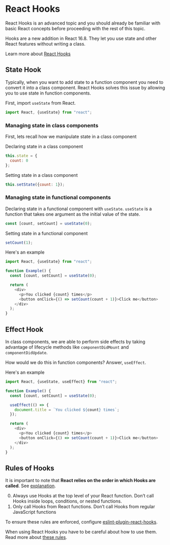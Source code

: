 # React Hooks

React Hooks is an advanced topic and you should already be familiar with basic React concepts before proceeding with the rest of this topic.

Hooks are a new addition in React 16.8. They let you use state and other React features without writing a class.

Learn more about [React Hooks](https://reactjs.org/docs/hooks-intro.html)

## State Hook

Typically, when you want to add state to a function component you need to convert it into a class component. React Hooks solves this issue by allowing you to use state in function components.

First, import `useState` from React.

```js
import React, {useState} from "react";
```

### Managing state in class components

First, lets recall how we manipulate state in a class component

Declaring state in a class component

```js
this.state = {
  count: 0
};
```

Setting state in a class component

```js
this.setState({count: 1});
```

### Managing state in functional components

Declaring state in a functional component with `useState`. `useState` is a function that takes one argument as the initial value of the state.

```js
const [count, setCount] = useState(0);
```

Setting state in a functional component

```js
setCount(1);
```

Here's an example

```js
import React, {useState} from "react";

function Example() {
  const [count, setCount] = useState(0);

  return (
    <div>
      <p>You clicked {count} times</p>
      <button onClick={() => setCount(count + 1)}>Click me</button>
    </div>
  );
}
```

## Effect Hook

In class components, we are able to perform side effects by taking advantage of lifecycle methods like `componentDidMount` and `componentDidUpdate`.

How would we do this in function components? Answer, `useEffect`.

Here's an example

```js
import React, {useState, useEffect} from "react";

function Example() {
  const [count, setCount] = useState(0);

  useEffect(() => {
    document.title = `You clicked ${count} times`;
  });

  return (
    <div>
      <p>You clicked {count} times</p>
      <button onClick={() => setCount(count + 1)}>Click me</button>
    </div>
  );
}
```

## Rules of Hooks

It is important to note that **React relies on the order in which Hooks are called**. See [explanation](https://reactjs.org/docs/hooks-rules.html#explanation).

0. Always use Hooks at the top level of your React function. Don’t call Hooks inside loops, conditions, or nested functions.
1. Only call Hooks from React functions. Don’t call Hooks from regular JavaScript functions

To ensure these rules are enforced, configure [eslint-plugin-react-hooks](https://www.npmjs.com/package/eslint-plugin-react-hooks).

When using React Hooks you have to be careful about how to use them. Read more about [these rules](https://reactjs.org/docs/hooks-rules.html).
